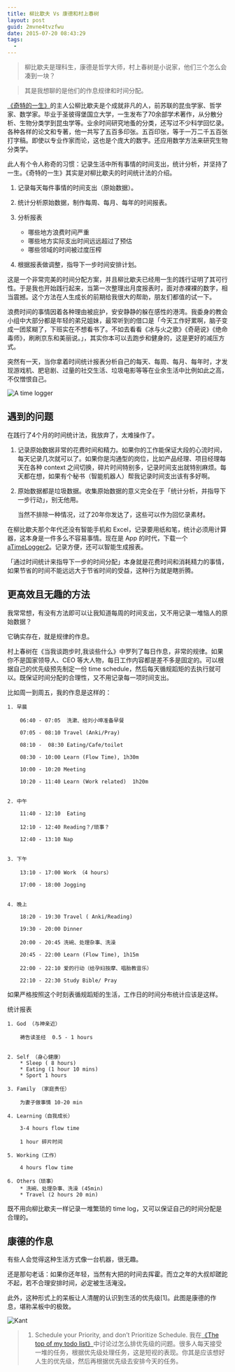 ```yaml
---
title: 柳比歇夫 Vs 康德和村上春树
layout: post
guid: 2mvne4tvzfwu
date: 2015-07-20 08:43:29
tags:
  -
---
```


> 柳比歇夫是理科生，康德是哲学大师，村上春树是小说家，他们三个怎么会凑到一块？

> 其是我想聊的是他们的作息规律和时间分配。

[《奇特的一生》](http://book.douban.com/subject/1115353/)的主人公柳比歇夫是个成就非凡的人，前苏联的昆虫学家、哲学家、数学家。毕业于圣彼得堡国立大学，一生发布了70余部学术著作，从分散分析、生物分类学到昆虫学等。业余时间研究地蚤的分类，还写过不少科学回忆录。 各种各样的论文和专著，他一共写了五百多印张。五百印张，等于一万二千五百张打字稿。即使以专业作家而论，这也是个庞大的数字。还应用数学方法来研究生物分类学。

此人有个令人称奇的习惯：记录生活中所有事情的时间支出，统计分析，并坚持了一生。《奇特的一生》其实是对柳比歇夫的时间统计法的介绍。

1. 记录每天每件事情的时间支出（原始数据）。

2. 统计分析原始数据，制作每周、每月、每年的时间报表。

3. 分析报表
    * 哪些地方浪费时间严重
    * 哪些地方实际支出时间远远超过了预估
    * 哪些领域的时间被过度压榨

4. 根据报表做调整，指导下一步时间安排计划。


这是一个非常完美的时间分配方案，并且柳比歇夫已经用一生的践行证明了其可行性。于是我也开始践行起来，当第一次整理出月度报表时，面对赤裸裸的数字，相当震撼。这个方法在人生成长的前期给我很大的帮助，朋友们都值的试一下。

浪费时间的事情因着各种理由被庇护，安安静静的躲在感性的港湾。我委身的教会小组中大部分都是年轻的弟兄姐妹，最常听到的借口是「今天工作好累啊，脑子变成一团浆糊了，下班实在不想看书了。不如去看看《冰与火之歌》《奇葩说》《绝命毒师》，刷刷京东和美丽说。」，其实你本可以去跑步和健身的，这是更好的减压方式。


突然有一天，当你拿着时间统计报表分析自己的每天、每周、每月、每年时，才发现游戏机、肥皂剧、过量的社交生活、垃圾电影等等在业余生活中比例如此之高，不仅憎恨自己。

![A time logger](http://mednoter.com/media/files/2015-07-20-aTimeLogger.png)

## 遇到的问题

在践行了4个月的时间统计法，我放弃了，太难操作了。

1. 记录原始数据非常的花费时间和精力。如果你的工作能保证大段的心流时间，每天记录几次就可以了。如果你是沟通型的岗位，比如产品经理、项目经理每天在各种 context 之间切换，碎片时间特别多，记录时间支出就特别麻烦。每天都在想，如果有个秘书（智能机器人）帮我记录时间支出该有多好啊。

2. 原始数据都是垃圾数据。收集原始数据的意义完全在于「统计分析，并指导下一步行动」，别无他用。

    当然不排除一种情况，过了20年你发达了，这些可以作为回忆录素材。


在柳比歇夫那个年代还没有智能手机和 Excel，记录要用纸和笔，统计必须用计算器，这本身是一件多么不容易事情。现在是 App 的时代，下载一个 [aTimeLogger2](http://www.atimelogger.com)。记录方便，还可以智能生成报表。

「通过时间统计来指导下一步的时间分配」本身就是花费时间和消耗精力的事情，如果节省的时间不能远远大于节省时间的受益，这种行为就是瞎折腾。


## 更高效且无趣的方法

我常常想，有没有方法即可以让我知道每周的时间支出，又不用记录一堆恼人的原始数据？

它确实存在，就是规律的作息。

村上春树在《当我谈跑步时,我谈些什么》中罗列了每日作息，非常的规律。如果你不是国家领导人、CEO 等大人物，每日工作内容都是差不多是固定的。可以根据自己的优先级预先制定一份 time schedule，然后每天循规蹈矩的去执行就可以。既保证时间分配的合理性，又不用记录每一项时间支出。

比如周一到周五，我的作息是这样的：

```
1. 早晨

    06:40 - 07:05  洗漱、给刘小坤准备早餐

    07:05 - 08:10 Travel (Anki/Pray)

    08:10 -  08:30 Eating/Cafe/toilet

    08:30 - 10:00 Learn (Flow Time), 1h30m

    10:00 - 10:20 Meeting

    10:20 - 11:40 Learn (Work related)  1h20m


2. 中午

    11:40 - 12:10  Eating

    12:10 - 12:40 Reading？/琐事？

    12:40 - 13:10 Nap


3. 下午

    13:10 - 17:00 Work （4 hours）

    17:00 - 18:00 Jogging


4. 晚上

    18:20 - 19:30 Travel ( Anki/Reading)

    19:30 - 20:00 Dinner

    20:00 - 20:45 洗碗、处理杂事、洗澡

    20:45 - 22:00 Learn (Flow Time), 1h15m

    22:00 - 22:10 爱的行动（给孕妇按摩、唱胎教音乐）

    22:10 - 22:30 Study Bible/ Pray
```

如果严格按照这个时刻表循规蹈矩的生活，工作日的时间分布统计应该是这样。


统计报表

```
1. God （与神亲近）

    祷告读圣经  0.5 - 1 hours


2. Self （身心健康）
    * Sleep ( 8 hours)
    * Eating (1 hour 10 mins)
    * Sport 1 hours

3. Family （家庭责任）

    为妻子做事情 10-20 min

4. Learning（自我成长）

    3-4 hours flow time

    1 hour 碎片时间

5. Working（工作）

    4 hours flow time

6. Others（琐事）
    * 洗碗、处理杂事、洗澡 (45min)
    * Travel (2 hours 20 min)
```

既不用向柳比歇夫一样记录一堆繁琐的 time log，又可以保证自己的时间分配是合理的。


## 康德的作息

有些人会觉得这种生活方式像一台机器，很无趣。

还是那句老话：如果你还年轻，当然有大把的时间去挥霍。而立之年的大叔却蹉跎不起，若不合理安排时间，必定被生活淹没。

此外，这种形式上的呆板让人清醒的认识到生活的优先级[1]。此图是康德的作息，堪称呆板中的极致。


![Kant](http://mednoter.com/media/files/2015-07-20-Kant.jpg)

> 1. Schedule your Priority, and don’t Prioritize Schedule. 我在[《The top of my todo list》](http://mednoter.com/todo-list.html)中讨论过怎么排优先级的问题。很多人每天接受一堆的任务，根据优先级处理任务，这是短视的表现。你其是应该想好人生的优先级，然后再根据优先级去安排今天的任务。


